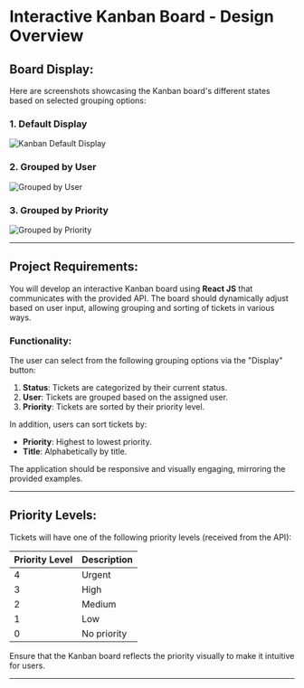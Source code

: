 # **Interactive Kanban Board - Design Overview**

## **Board Display:**

Here are screenshots showcasing the Kanban board's different states based on selected grouping options:

### **1. Default Display**
![Kanban Default Display]()

### **2. Grouped by User**
![Grouped by User]()

### **3. Grouped by Priority**
![Grouped by Priority]()

---

## **Project Requirements:**

You will develop an interactive Kanban board using **React JS** that communicates with the provided API. The board should dynamically adjust based on user input, allowing grouping and sorting of tickets in various ways.

### **Functionality:**

The user can select from the following grouping options via the "Display" button:

1. **Status**: Tickets are categorized by their current status.
2. **User**: Tickets are grouped based on the assigned user.
3. **Priority**: Tickets are sorted by their priority level.

In addition, users can sort tickets by:
- **Priority**: Highest to lowest priority.
- **Title**: Alphabetically by title.

The application should be responsive and visually engaging, mirroring the provided examples.

---

## **Priority Levels:**

Tickets will have one of the following priority levels (received from the API):

| Priority Level | Description  |
|----------------|--------------|
| 4              | Urgent       |
| 3              | High         |
| 2              | Medium       |
| 1              | Low          |
| 0              | No priority  |

Ensure that the Kanban board reflects the priority visually to make it intuitive for users.

---

